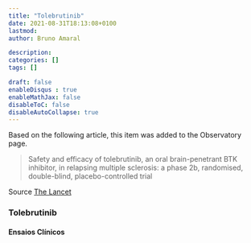 ```yaml
---
title: "Tolebrutinib"
date: 2021-08-31T18:13:08+0100
lastmod: 
author: Bruno Amaral

description: 
categories: []
tags: []

draft: false
enableDisqus : true
enableMathJax: false
disableToC: false
disableAutoCollapse: true
---
```


Based on the following article, this item was added to the Observatory page.

> Safety and efficacy of tolebrutinib, an oral brain-penetrant BTK inhibitor, in relapsing multiple sclerosis: a phase 2b, randomised, double-blind, placebo-controlled trial

Source [The Lancet](https://www.thelancet.com/journals/laneur/article/PIIS1474-4422(21)00237-4/fulltext)


<h3 id="Tolebrutinib">Tolebrutinib</h3>
<ol class="articles Tolebrutinib"></ol>
<h4>Ensaios Clínicos</h4>
<ol class="trials Tolebrutinib"></ol>